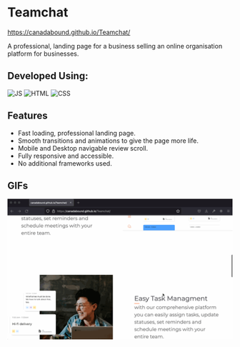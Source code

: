 # **Teamchat**
https://canadabound.github.io/Teamchat/

A professional, landing page for a business selling an online organisation platform for businesses.

## Developed Using:

<img alt="JS" src="https://img.shields.io/badge/JavaScript-323330?style=for-the-badge&logo=javascript&logoColor=F7DF1E" />
<img alt="HTML" src="https://img.shields.io/badge/HTML5-E34F26?style=for-the-badge&logo=html5&logoColor=white" />
<img alt="CSS" src="https://img.shields.io/badge/CSS3-1572B6?style=for-the-badge&logo=css3&logoColor=white" />

## **Features**

- Fast loading, professional landing page.
- Smooth transitions and animations to give the page more life.
- Mobile and Desktop navigable review scroll.
- Fully responsive and accessible.
- No additional frameworks used.


## **GIFs**

![GIF of teamnchat website](https://github.com/CanadaBound/Teamchat/blob/master/TeamchatGIF.gif "Teamchat website GIF")
